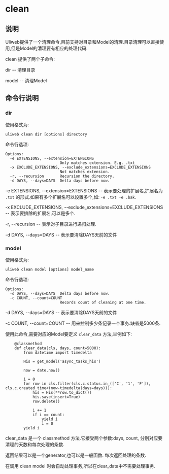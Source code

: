 # clean

## 说明

Uliweb提供了一个清理命令,目前支持对目录和Model的清理.目录清理可以直接使用,但是Model的清理要有相应的处理代码.

clean 提供了两个子命令:

dir --
    清理目录
    
model --
    清理Model
    
## 命令行说明

### dir

使用格式为:

```
uliweb clean dir [options] directory
```

命令行选项:

```
Options:
  -e EXTENSIONS, --extension=EXTENSIONS
                        Only matches extension. E.g. .txt
  -x EXCLUDE_EXTENSIONS, --exclude_extensions=EXCLUDE_EXTENSIONS
                        Not matches extension.
  -r, --recursion       Recursion the directory.
  -d DAYS, --days=DAYS  Delta days before now.
```

-e EXTENSIONS, --extension=EXTENSIONS --
    表示要处理的扩展名,扩展名为 `.txt` 的形式.如果有多个扩展名可以设置多个,如: `-e .txt -e .bak`.
    
-x EXCLUDE_EXTENSIONS, --exclude_extensions=EXCLUDE_EXTENSIONS --
    表示要排除的扩展名,可以是多个.
    
-r, --recursion --
    表示对子目录进行递归处理.
    
-d DAYS, --days=DAYS --
    表示要清除DAYS天前的文件
    
    
### model

使用格式为:

```
uliweb clean model [options] model_name
```

命令行选项:

```
Options:
  -d DAYS, --days=DAYS  Delta days before now.
  -c COUNT, --count=COUNT
                        Records count of cleaning at one time.
```

-d DAYS, --days=DAYS --
    表示要清除DAYS天前的文件

-c COUNT, --count=COUNT --
    用来控制多少条记录一个事务.缺省是5000条.
    
使用此命令,需要对应的Model要定义 `clear_data` 方法,举例如下:

```
    @classmethod
    def clear_data(cls, days, count=5000):
        from datetime import timedelta

        His = get_model('async_tasks_his')

        now = date.now()

        i = 0
        for row in cls.filter(cls.c.status.in_(['C', '1', 'F']), cls.c.created_time<(now-timedelta(days=days))):
            his = His(**row.to_dict())
            his.save(insert=True)
            row.delete()

            i += 1
            if i == count:
                yield i
                i = 0
        yield i
```

clear_data 是一个 classmethod 方法.它接受两个参数:days, count, 分别对应要清理的天数和每次处理的条数.

返回结果可以是一个generator,也可以是一般函数. 每次返回处理的条数.

在调用 clean model 时会自动处理事务,所以在clear_data中不需要处理事务.